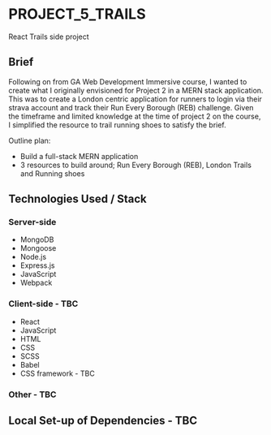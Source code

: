 # PROJECT_5_TRAILS
React Trails side project

## Brief

Following on from GA Web Development Immersive course, I wanted to create what I originally envisioned for Project 2 in a MERN stack application.  This was to create a London centric application for runners to login via their strava account and track their Run Every Borough (REB) challenge. Given the timeframe and limited knowledge at the time of project 2 on the course, I simplified the resource to trail running shoes to satisfy the brief.

Outline plan:

- Build a full-stack MERN application
- 3 resources to build around; Run Every Borough (REB), London Trails and Running shoes

## Technologies Used / Stack

### Server-side

- MongoDB
- Mongoose
- Node.js
- Express.js
- JavaScript
- Webpack

### Client-side - TBC

- React
- JavaScript
- HTML
- CSS
- SCSS
- Babel
- CSS framework - TBC

### Other - TBC


## Local Set-up of Dependencies - TBC
